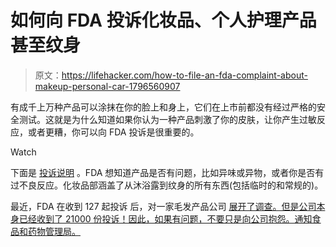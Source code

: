 # 如何向 FDA 投诉化妆品、个人护理产品甚至纹身

> 原文：<https://lifehacker.com/how-to-file-an-fda-complaint-about-makeup-personal-car-1796560907>

有成千上万种产品可以涂抹在你的脸上和身上，它们在上市前都没有经过严格的安全测试。这就是为什么知道如果你认为一种产品刺激了你的皮肤，让你产生过敏反应，或者更糟，你可以向 FDA 投诉是很重要的。

Watch

下面是 [投诉说明](https://www.fda.gov/cosmetics/complianceenforcement/adverseeventreporting/default.htm) 。FDA 想知道产品是否有问题，比如异味或异物，或者你是否有过不良反应。化妆品部涵盖了从沐浴露到纹身的所有东西(包括临时的和常规的)。

最近，FDA 在收到 127 起投诉 后，对一家毛发产品公司 [展开了调查。但是公司本身已经收到了 21000 份投诉！因此，如果有问题，不要只是向公司抱怨。通知食品和药物管理局。](https://qz.com/1015989/will-your-shampoo-make-your-hair-fall-out-the-us-fda-doesnt-know-either/)